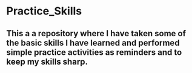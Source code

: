 # Practice_Skills

## This a a repository where I have taken some of the basic skills I have learned and performed simple practice activities as reminders and to keep my skills sharp.
